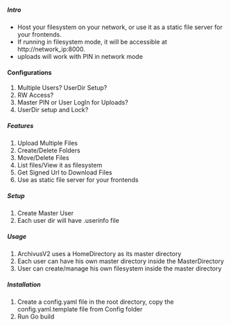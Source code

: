 ##### Intro
* Host your filesystem on your network, or use it as a static file server for your frontends.
* If running in filesystem mode, it will be accessible at http://network_ip:8000.
* uploads will work with PIN in network mode


#### Configurations
1. Multiple Users? UserDir Setup?
2. RW Access?
3. Master PIN or User LogIn for Uploads? 
4. UserDir setup and Lock?

##### Features
1. Upload Multiple Files
2. Create/Delete Folders
3. Move/Delete Files
4. List files/View it as filesystem
5. Get Signed Url to Download Files
6. Use as static file server for your frontends

##### Setup
1. Create Master User
2. Each user dir will have .userinfo file



##### Usage
1. ArchivusV2 uses a HomeDirectory as its master directory
2. Each user can have his own master directory inside the MasterDirectory
3. User can create/manage his own filesystem inside the master directory


##### Installation
1. Create a config.yaml file in the root directory, copy the config.yaml.template file from Config folder
2. Run Go build


